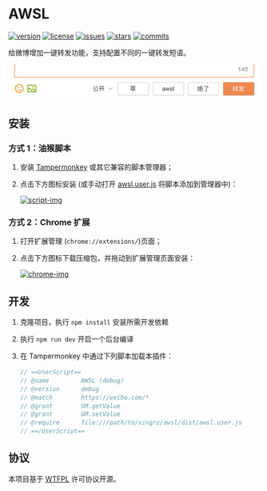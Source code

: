 AWSL
========

[![version][version-img]][script-url] [![license][license-img]][license-url] [![issues][issues-img]][issues-url] [![stars][stars-img]][stars-url] [![commits][commits-img]][commits-url]

给微博增加一键转发功能，支持配置不同的一键转发短语。

![](screenshot.png)

## 安装

### 方式 1：油猴脚本

1. 安装 [Tampermonkey](https://www.tampermonkey.net/) 或其它兼容的脚本管理器；
2. 点击下方图标安装 (或手动打开 [awsl.user.js][script-url] 将脚本添加到管理器中)：

   [![script-img]][script-url]

### 方式 2：Chrome 扩展

1. 打开扩展管理 (`chrome://extensions/`)页面；
2. 点击下方图标下载压缩包，并拖动到扩展管理页面安装：

   [![chrome-img]][chrome-url]

## 开发

1. 克隆项目，执行 `npm install` 安装所需开发依赖
2. 执行 `npm run dev` 开启一个后台编译
3. 在 Tampermonkey 中通过下列脚本加载本插件：

    ```js
    // ==UserScript==
    // @name         AWSL (debug)
    // @version      debug
    // @match        https://weibo.com/*
    // @grant        GM.getValue
    // @grant        GM.setValue
    // @require      file:///path/to/xingrz/awsl/dist/awsl.user.js
    // ==/UserScript==
    ```

## 协议

本项目基于 [WTFPL](LICENSE) 许可协议开源。

[version-img]: https://img.shields.io/github/v/tag/xingrz/awsl?label=version&sort=semver&style=flat-square
[license-img]: https://img.shields.io/github/license/xingrz/awsl?style=flat-square
[license-url]: LICENSE
[issues-img]: https://img.shields.io/github/issues/xingrz/awsl?style=flat-square
[issues-url]: https://github.com/xingrz/awsl/issues
[stars-img]: https://img.shields.io/github/stars/xingrz/awsl?style=flat-square
[stars-url]: https://github.com/xingrz/awsl/stargazers
[commits-img]: https://img.shields.io/github/last-commit/xingrz/awsl?style=flat-square
[commits-url]: https://github.com/xingrz/awsl/commits/master

[script-img]: https://img.shields.io/github/v/tag/xingrz/awsl?label=awsl&logo=tampermonkey&logoColor=white&sort=semver&style=for-the-badge
[script-url]: https://raw.githubusercontent.com/xingrz/awsl/master/awsl.user.js

[chrome-img]: https://img.shields.io/github/v/tag/xingrz/awsl?label=awsl&logo=google-chrome&logoColor=white&sort=semver&style=for-the-badge
[chrome-url]: https://github.com/xingrz/awsl/archive/refs/heads/master.zip
